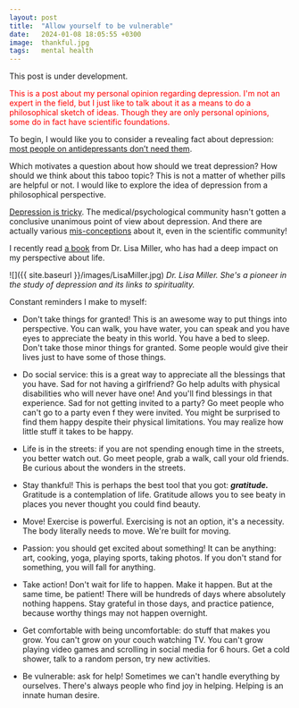 ```yaml
---
layout: post
title:  "Allow yourself to be vulnerable"
date:   2024-01-08 18:05:55 +0300
image:  thankful.jpg
tags:   mental health
---
```




This post is under development.

<span style="color: red"> 
This is a post about my personal opinion regarding depression. I'm not an expert in the field, but I just like to talk about it as a means to do a  philosophical sketch of ideas. Though they are only personal opinions, some do in fact have scientific foundations.</span>



To begin, I would like you to consider a revealing fact about depression: [most people on antidepressants don’t need them](https://www.economist.com/leaders/2022/10/19/most-people-on-antidepressants-dont-need-them?utm_medium=social-media.content.np&utm_source=linkedin&utm_campaign=editorial-social&utm_content=discovery.content).


Which motivates a question about how should we treat depression? How should we think about this taboo topic? This is not a matter of whether pills are helpful or not. I would like to explore the idea of depression from a philosophical perspective.

[Depression is tricky](https://time.com/4053881/antidepressant-placebo-effect/). The medical/psychological community hasn't gotten a conclusive unanimous point of view about depression. And there are actually various [mis-conceptions](https://www.ncbi.nlm.nih.gov/pmc/articles/PMC6001865/) about it, even in the scientific community!







I recently read [a book](https://www.goodreads.com/book/show/58818434-the-awakened-brain) from Dr. Lisa Miller, who has had a deep impact on my perspective about life.

![]({{ site.baseurl }}/images/LisaMiller.jpg)
*Dr. Lisa Miller. She's a pioneer in the study of depression and its links to spirituality.*




Constant reminders I make to myself:

- Don't take things for granted! This is an awesome way to put things into perspective. You can walk, you have water, you can speak and you have eyes to appreciate the beaty in this world. You have a bed to sleep. Don't take those minor things for granted. Some people would give their lives just to have some of those things.

- Do social service: this is a great way to appreciate all the blessings that you have. Sad for not having a girlfriend? Go help adults with physical disabilities who will never have one! And you'll find blessings in that experience. Sad for not getting invited to a party? Go meet people who can't go to a party even f they were invited. You might be surprised to find them happy despite their physical limitations. You may realize how little stuff it takes to be happy. 



- Life is in the streets: if you are not spending enough time in the streets, you better watch out. Go meet people, grab a walk, call your old friends. Be curious about the wonders in the streets.


- Stay thankful! This is perhaps the best tool that you got:  ***gratitude.*** Gratitude is a contemplation of life. Gratitude allows you to see beaty in places you never thought you could find beauty. 

- Move! Exercise is powerful. Exercising is not an option, it's a necessity. The body literally needs to move. We're built for moving.


- Passion: you should get excited about something! It can be anything: art, cooking, yoga, playing sports, taking photos. If you don't stand for something, you will fall for anything.


- Take action! Don't wait for life to happen. Make it happen. But at the same time, be patient! There will be hundreds of days where absolutely nothing happens. Stay grateful in those days, and practice patience, because worthy things may not happen overnight. 


- Get comfortable with being uncomfortable: do stuff that makes you grow. You can't grow on your couch watching TV. You can't grow playing video games and scrolling in social media for 6 hours. Get a cold shower, talk to a random person, try new activities.


- Be vulnerable: ask for help! Sometimes we can't handle everything by ourselves. There's always people who find joy in helping. Helping is an innate human desire. 








